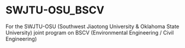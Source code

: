 # SWJTU-OSU_BSCV
For the SWJTU-OSU (Southwest Jiaotong University &amp; Oklahoma State University) joint program on BSCV (Environmental Engineering / Civil Engineering)
